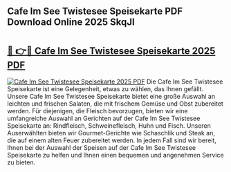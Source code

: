 ## Cafe Im See Twistesee Speisekarte PDF Download Online 2025 SkqJl

# <h2><a href="http://gc7mf0.nevu.top/?p=Cafe+Im+See+Twistesee+Speisekarte">🔗 👉🔴 Cafe Im See Twistesee Speisekarte 2025 PDF</a></h2>

[![Cafe Im See Twistesee Speisekarte 2025 PDF](https://i.imgur.com/dBaPXMq.png)](http://gc7mf0.nevu.top/?p=Cafe+Im+See+Twistesee+Speisekarte)
Die Cafe Im See Twistesee Speisekarte ist eine Gelegenheit, etwas zu wählen, das Ihnen gefällt. Unsere Cafe Im See Twistesee Speisekarte bietet eine große Auswahl an leichten und frischen Salaten, die mit frischem Gemüse und Obst zubereitet werden. Für diejenigen, die Fleisch bevorzugen, bieten wir eine umfangreiche Auswahl an Gerichten auf der Cafe Im See Twistesee Speisekarte an: Rindfleisch, Schweinefleisch, Huhn und Fisch. Unseren Auserwählten bieten wir Gourmet-Gerichte wie Schaschlik und Steak an, die auf einem alten Feuer zubereitet werden. In jedem Fall sind wir bereit, Ihnen bei der Auswahl der Speisen auf der Cafe Im See Twistesee Speisekarte zu helfen und Ihnen einen bequemen und angenehmen Service zu bieten.
